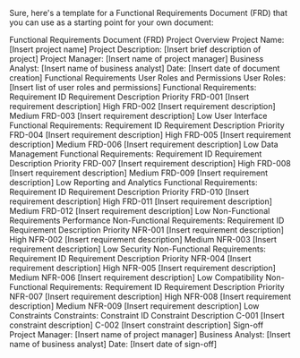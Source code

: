 Sure, here's a template for a Functional Requirements Document (FRD) that you can use as a starting point for your own document:

Functional Requirements Document (FRD)
Project Overview
Project Name: [Insert project name]
Project Description: [Insert brief description of project]
Project Manager: [Insert name of project manager]
Business Analyst: [Insert name of business analyst]
Date: [Insert date of document creation]
Functional Requirements
User Roles and Permissions
User Roles: [Insert list of user roles and permissions]
Functional Requirements:
Requirement ID	Requirement Description	Priority
FRD-001	[Insert requirement description]	High
FRD-002	[Insert requirement description]	Medium
FRD-003	[Insert requirement description]	Low
User Interface
Functional Requirements:
Requirement ID	Requirement Description	Priority
FRD-004	[Insert requirement description]	High
FRD-005	[Insert requirement description]	Medium
FRD-006	[Insert requirement description]	Low
Data Management
Functional Requirements:
Requirement ID	Requirement Description	Priority
FRD-007	[Insert requirement description]	High
FRD-008	[Insert requirement description]	Medium
FRD-009	[Insert requirement description]	Low
Reporting and Analytics
Functional Requirements:
Requirement ID	Requirement Description	Priority
FRD-010	[Insert requirement description]	High
FRD-011	[Insert requirement description]	Medium
FRD-012	[Insert requirement description]	Low
Non-Functional Requirements
Performance
Non-Functional Requirements:
Requirement ID	Requirement Description	Priority
NFR-001	[Insert requirement description]	High
NFR-002	[Insert requirement description]	Medium
NFR-003	[Insert requirement description]	Low
Security
Non-Functional Requirements:
Requirement ID	Requirement Description	Priority
NFR-004	[Insert requirement description]	High
NFR-005	[Insert requirement description]	Medium
NFR-006	[Insert requirement description]	Low
Compatibility
Non-Functional Requirements:
Requirement ID	Requirement Description	Priority
NFR-007	[Insert requirement description]	High
NFR-008	[Insert requirement description]	Medium
NFR-009	[Insert requirement description]	Low
Constraints
Constraints:
Constraint ID	Constraint Description
C-001	[Insert constraint description]
C-002	[Insert constraint description]
Sign-off
Project Manager: [Insert name of project manager]
Business Analyst: [Insert name of business analyst]
Date: [Insert date of sign-off]